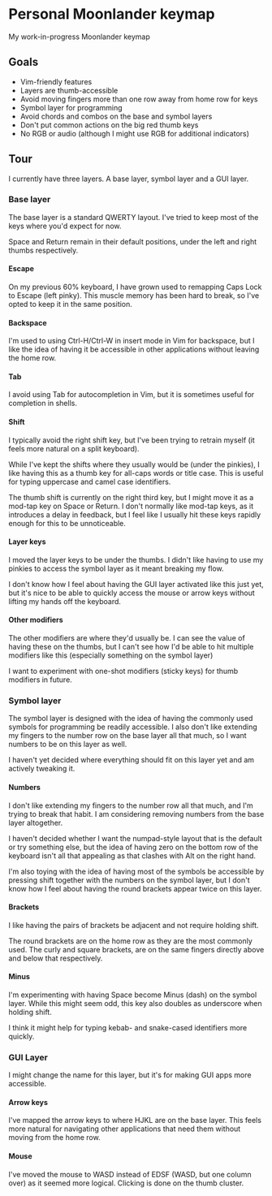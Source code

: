 # Personal Moonlander keymap
My work-in-progress Moonlander keymap

## Goals
- Vim-friendly features
- Layers are thumb-accessible
- Avoid moving fingers more than one row away from home row for keys
- Symbol layer for programming
- Avoid chords and combos on the base and symbol layers
- Don't put common actions on the big red thumb keys
- No RGB or audio (although I might use RGB for additional indicators)

## Tour
I currently have three layers. A base layer, symbol layer and a GUI layer.

### Base layer
The base layer is a standard QWERTY layout. I've tried to keep most of the keys
where you'd expect for now.

Space and Return remain in their default positions, under the left and right
thumbs respectively.

#### Escape
On my previous 60% keyboard, I have grown used to remapping Caps Lock to Escape
(left pinky). This muscle memory has been hard to break, so I've opted to keep
it in the same position.

#### Backspace
I'm used to using Ctrl-H/Ctrl-W in insert mode in Vim for backspace, but I like
the idea of having it be accessible in other applications without leaving the
home row.

#### Tab
I avoid using Tab for autocompletion in Vim, but it is sometimes useful for
completion in shells.

#### Shift
I typically avoid the right shift key, but I've been trying to retrain myself
(it feels more natural on a split keyboard).

While I've kept the shifts where they usually would be (under the pinkies), I
like having this as a thumb key for all-caps words or title case. This is
useful for typing uppercase and camel case identifiers.

The thumb shift is currently on the right third key, but I might move it as a
mod-tap key on Space or Return. I don't normally like mod-tap keys, as it
introduces a delay in feedback, but I feel like I usually hit these keys
rapidly enough for this to be unnoticeable.

#### Layer keys
I moved the layer keys to be under the thumbs. I didn't like having to use my
pinkies to access the symbol layer as it meant breaking my flow.

I don't know how I feel about having the GUI layer activated like this just
yet, but it's nice to be able to quickly access the mouse or arrow keys without
lifting my hands off the keyboard.

#### Other modifiers
The other modifiers are where they'd usually be. I can see the value of having
these on the thumbs, but I can't see how I'd be able to hit multiple modifiers
like this (especially something on the symbol layer)

I want to experiment with one-shot modifiers (sticky keys) for thumb modifiers
in future.

### Symbol layer
The symbol layer is designed with the idea of having the commonly used symbols
for programming be readily accessible. I also don't like extending my fingers
to the number row on the base layer all that much, so I want numbers to be on
this layer as well.

I haven't yet decided where everything should fit on this layer yet and am
actively tweaking it.

#### Numbers
I don't like extending my fingers to the number row all that much, and I'm
trying to break that habit. I am considering removing numbers from the base
layer altogether.

I haven't decided whether I want the numpad-style layout that is the default or
try something else, but the idea of having zero on the bottom row of the
keyboard isn't all that appealing as that clashes with Alt on the right hand.

I'm also toying with the idea of having most of the symbols be accessible by
pressing shift together with the numbers on the symbol layer, but I don't know
how I feel about having the round brackets appear twice on this layer.

#### Brackets
I like having the pairs of brackets be adjacent and not require holding shift.

The round brackets are on the home row as they are the most commonly used. The
curly and square brackets, are on the same fingers directly above and below
that respectively.

#### Minus
I'm experimenting with having Space become Minus (dash) on the symbol layer.
While this might seem odd, this key also doubles as underscore when holding
shift.

I think it might help for typing kebab- and snake-cased identifiers more
quickly.

### GUI Layer
I might change the name for this layer, but it's for making GUI apps more
accessible.

#### Arrow keys
I've mapped the arrow keys to where HJKL are on the base layer. This feels more
natural for navigating other applications that need them without moving from
the home row.

#### Mouse
I've moved the mouse to WASD instead of EDSF (WASD, but one column over) as it
seemed more logical. Clicking is done on the thumb cluster.
